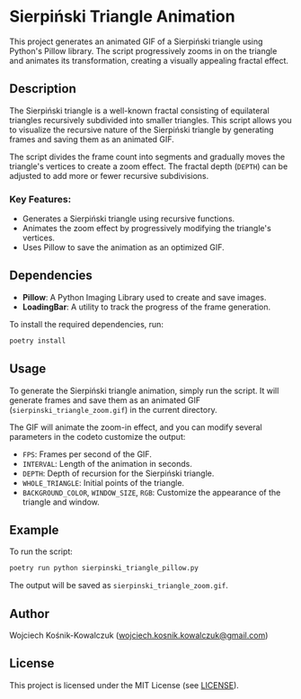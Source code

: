 # Sierpiński Triangle Animation

This project generates an animated GIF of a Sierpiński triangle using Python's Pillow library. The script progressively zooms in on the triangle and animates its transformation, creating a visually appealing fractal effect.

## Description

The Sierpiński triangle is a well-known fractal consisting of equilateral triangles recursively subdivided into smaller triangles. This script allows you to visualize the recursive nature of the Sierpiński triangle by generating frames and saving them as an animated GIF.

The script divides the frame count into segments and gradually moves the triangle's vertices to create a zoom effect. The fractal depth (`DEPTH`) can be adjusted to add more or fewer recursive subdivisions.

### Key Features:
- Generates a Sierpiński triangle using recursive functions.
- Animates the zoom effect by progressively modifying the triangle's vertices.
- Uses Pillow to save the animation as an optimized GIF.

## Dependencies

- **Pillow**: A Python Imaging Library used to create and save images.
- **LoadingBar**: A utility to track the progress of the frame generation.

To install the required dependencies, run:
```bash
poetry install
```

## Usage

To generate the Sierpiński triangle animation, simply run the script. It will generate frames and save them as an animated GIF (`sierpinski_triangle_zoom.gif`) in the current directory.

The GIF will animate the zoom-in effect, and you can modify several parameters in the codeto customize the output:

- `FPS`: Frames per second of the GIF.
- `INTERVAL`: Length of the animation in seconds.
- `DEPTH`: Depth of recursion for the Sierpiński triangle.
- `WHOLE_TRIANGLE`: Initial points of the triangle.
- `BACKGROUND_COLOR`, `WINDOW_SIZE`, `RGB`: Customize the appearance of the triangle and window.

## Example

To run the script:
```bash
poetry run python sierpinski_triangle_pillow.py
```

The output will be saved as `sierpinski_triangle_zoom.gif`.

## Author
Wojciech Kośnik-Kowalczuk (<wojciech.kosnik.kowalczuk@gmail.com>)

## License
This project is licensed under the MIT License (see [LICENSE](#LICENSE)).

